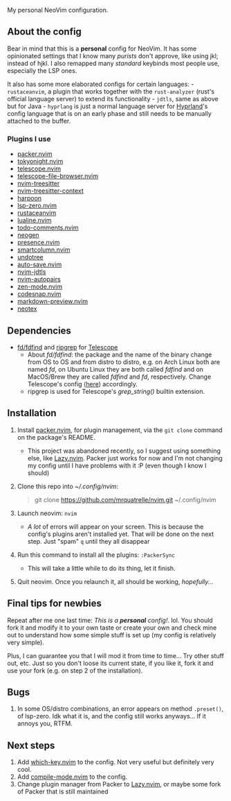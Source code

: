 My personal NeoVim configuration.

## About the config

Bear in mind that this is a **personal** config for NeoVim. It has some opinionated settings that I know many *purists* don't approve, like using jkl; instead of hjkl. I also remapped many *standard* keybinds most people use, especially the LSP ones.

It also has some more elaborated configs for certain languages:
    - `rustaceanvim`, a plugin that works together with the `rust-analyzer` (rust's official language server) to extend its functionality
    - `jdtls`, same as above but for Java
    - `hyprlang` is just a normal language server for [Hyprland](https://hyprland.org/)'s config language that is on an early phase and still needs to be manually attached to the buffer.

### Plugins I use

- [packer.nvim](https://github.com/wbthomason/packer.nvim) 
- [tokyonight.nvim](https://github.com/folke/tokyonight.nvim) 
- [telescope.nvim](https://github.com/nvim-telescope/telescope.nvim) 
- [telescope-file-browser.nvim](https://github.com/nvim-telescope/telescope-file-browser.nvim) 
- [nvim-treesitter](https://github.com/nvim-treesitter/nvim-treesitter) 
- [nvim-treesitter-context](https://github.com/nvim-treesitter/nvim-treesitter-context) 
- [harpoon](https://github.com/theprimeagen/harpoon) 
- [lsp-zero.nvim](https://github.com/VonHeikemen/lsp-zero.nvim) 
- [rustaceanvim](https://github.com/mrcjkb/rustaceanvim) 
- [lualine.nvim](https://github.com/nvim-lualine/lualine.nvim) 
- [todo-comments.nvim](https://github.com/folke/todo-comments.nvim) 
- [neogen](https://github.com/danymat/neogen) 
- [presence.nvim](https://github.com/andweeb/presence.nvim) 
- [smartcolumn.nvim](https://github.com/m4xshen/smartcolumn.nvim) 
- [undotree](https://github.com/mbbill/undotree) 
- [auto-save.nvim](https://github.com/Pocco81/auto-save.nvim) 
- [nvim-jdtls](https://github.com/mfussenegger/nvim-jdtls) 
- [nvim-autopairs](https://github.com/windwp/nvim-autopairs) 
- [zen-mode.nvim](https://github.com/folke/zen-mode.nvim) 
- [codesnap.nvim](https://github.com/mistricky/codesnap.nvim) 
- [markdown-preview.nvim](https://github.com/iamcco/markdown-preview.nvim) 
- [neotex](https://github.com/donRaphaco/neotex) 


## Dependencies

- [fd/fdfind](https://github.com/sharkdp/fd) and [ripgrep](https://github.com/BurntSushi/ripgrep) for [Telescope](https://github.com/nvim-telescope/telescope.nvim)
    - About *fd/fdfind*: the package and the name of the binary change from OS to OS and from distro to distro, e.g. on Arch Linux both are named *fd*, on Ubuntu Linux they are both called *fdfind* and on MacOS/Brew they are called *fdfind* and *fd*, respectively. Change Telescope's config ([here](after/plugin/telescope.lua#L8)) accordingly.
    - ripgrep is used for Telescope's *grep_string()* builtin extension.

## Installation

1. Install [packer.nvim](https://github.com/wbthomason/packer.nvim), for plugin management, via the `git clone` command on the package's README.
    - This project was abandoned recently, so I suggest using something else, like [Lazy.nvim](https://github.com/folke/lazy.nvim). Packer just works for now and I'm not changing my config until I have problems with it :P (even though I know I should)

2. Clone this repo into *~/.config/nvim*:
    > git clone https://github.com/mrquatrelle/nvim.git ~/.config/nvim

3. Launch neovim: ```nvim```
    - *A lot* of errors will appear on your screen. This is because the config's plugins aren't installed yet. That will be done
    on the next step. Just "spam" `q` until they all disappear

4. Run this command to install all the plugins: ```:PackerSync```
    - This will take a little while to do its thing, let it finish.

5. Quit neovim. Once you relaunch it, all should be working, *hopefully...*

## Final tips for newbies

Repeat after me one last time: *This is a **personal** config!*. lol. You should fork it and modify it to your own taste or create your own and check mine out to understand how some simple stuff is set up (my config is relatively very simple).

Plus, I can guarantee you that I will mod it from time to time... Try other stuff out, etc. Just so you don't loose its current state, if you like it, fork it and use your fork (e.g. on step 2 of the installation).

## Bugs

1. In some OS/distro combinations, an error appears on method `.preset()`, of lsp-zero. Idk what it is, and the config still works anyways... If it annoys you, RTFM.

## Next steps

1. Add [which-key.nvim](https://github.com/folke/which-key.nvim) to the config. Not very useful but definitely very cool.
2. Add [compile-mode.nvim](https://github.com/ej-shafran/compile-mode.nvim) to the config.
3. Change plugin manager from Packer to [Lazy.nvim](https://github.com/folke/lazy.nvim), or maybe some fork of Packer that is still maintained
